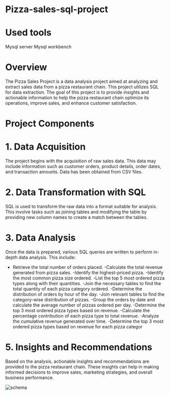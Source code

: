 # Pizza-sales-sql-project

# Used tools
Mysql server 
Mysql workbench

# Overview
The Pizza Sales Project is a data analysis project aimed at analyzing and extract sales data from a pizza restaurant chain. This project utilizes SQL for data extraction. The goal of this project is to provide insights and actionable information to help the pizza restaurant chain optimize its operations, improve sales, and enhance customer satisfaction.

# Project Components

# 1. Data Acquisition
The project begins with the acquisition of raw sales data. This data may include information such as customer orders, product details, order dates, and transaction amounts. Data has been obtained from CSV files.

# 2. Data Transformation with SQL
SQL is used to transform the raw data into a format suitable for analysis. This involve tasks such as joining tables and modifying the table by providing new column names to create a match between the tables.

# 3. Data Analysis
Once the data is prepared, various SQL queries are written to perform in-depth data analysis. This include:


- Retrieve the total number of orders placed.
-Calculate the total revenue generated from pizza sales.
-Identify the highest-priced pizza.
-Identify the most common pizza size ordered.
-List the top 5 most ordered pizza types along with their quantities.
-Join the necessary tables to find the total quantity of each pizza category ordered.
-Determine the distribution of orders by hour of the day.
-Join relevant tables to find the category-wise distribution of pizzas.
-Group the orders by date and calculate the average number of pizzas ordered per day.
-Determine the top 3 most ordered pizza types based on revenue.
-Calculate the percentage contribution of each pizza type to total revenue.
-Analyze the cumulative revenue generated over time.
-Determine the top 3 most ordered pizza types based on revenue for each pizza categor

# 5. Insights and Recommendations
Based on the analysis, actionable insights and recommendations are provided to the pizza restaurant chain. These insights can help in making informed decisions to improve sales, marketing strategies, and overall business performance.



![schema](https://github.com/niltut/sql-project/assets/167008575/f97b2577-6bf4-4ee1-bace-32675f121968)
